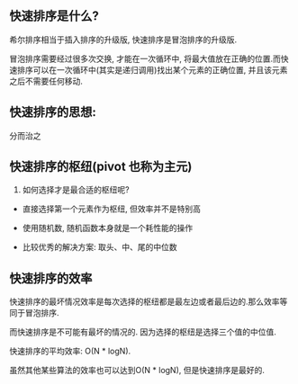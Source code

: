 ## 快速排序是什么?

希尔排序相当于插入排序的升级版, 快速排序是冒泡排序的升级版.

冒泡排序需要经过很多次交换, 才能在一次循环中, 将最大值放在正确的位置.而快速排序可以在一次循环中(其实是递归调用)找出某个元素的正确位置, 并且该元素之后不需要任何移动.

## 快速排序的思想:

分而治之

## 快速排序的枢纽(pivot 也称为主元)

1. 如何选择才是最合适的枢纽呢?

- 直接选择第一个元素作为枢纽, 但效率并不是特别高

- 使用随机数, 随机函数本身就是一个耗性能的操作

- 比较优秀的解决方案: 取头、中、尾的中位数

## 快速排序的效率

快速排序的最坏情况效率是每次选择的枢纽都是最左边或者最后边的.那么效率等同于冒泡排序.

而快速排序是不可能有最坏的情况的. 因为选择的枢纽是选择三个值的中位值.

快速排序的平均效率: O(N * logN).

虽然其他某些算法的效率也可以达到O(N * logN), 但是快速排序是最好的.
